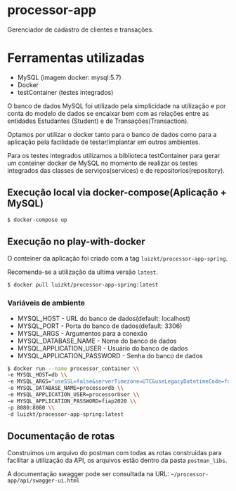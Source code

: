 # processor-app

Gerenciador de cadastro de clientes e transações.

# Ferramentas utilizadas

* MySQL (imagem docker: mysql:5.7)
* Docker
* testContainer (testes integrados)

O banco de dados MySQL foi utilizado pela simplicidade na utilização e por conta do modelo de dados se encaixar bem com 
as relações entre as entidades Estudantes (Student) e de Transações(Transaction).

Optamos por utilizar o docker tanto para o banco de dados como para a aplicação pela facilidade de testar/implantar em 
outros ambientes.

Para os testes integrados utilizamos a biblioteca testContainer para gerar um conteiner docker de MySQL no momento de 
realizar os testes integrados das classes de serviços(services) e de repositorios(repository). 

## Execução local via docker-compose(Aplicação + MySQL)

```sh
$ docker-compose up
```

## Execução no play-with-docker

O conteiner da aplicação foi criado com a tag `luizkt/processor-app-spring`.

Recomenda-se a utilização da ultima versão `latest`.

```sh
$ docker pull luizkt/processor-app-spring:latest
```

### Variáveis de ambiente

* MYSQL_HOST - URL do banco de dados(default: localhost)
* MYSQL_PORT - Porta do banco de dados(default: 3306)
* MYSQL_ARGS - Argumentos para a conexão
* MYSQL_DATABASE_NAME - Nome do banco de dados
* MYSQL_APPLICATION_USER - Usuário do banco de dados
* MYSQL_APPLICATION_PASSWORD - Senha do banco de dados

```sh
$ docker run --name processor_container \\ 
-e MYSQL_HOST=db \\
-e MYSQL_ARGS="useSSL=false&serverTimezone=UTC&useLegacyDatetimeCode=false" \\
-e MYSQL_DATABASE_NAME=processordb \\
-e MYSQL_APPLICATION_USER=processorUser \\
-e MYSQL_APPLICATION_PASSWORD=fiap2020 \\
-p 8080:8080 \\
-d luizkt/processor-app-spring:latest
```

## Documentação de rotas

Construimos um arquivo do postman com todas as rotas construidas para facilitar a utilização da API, os arquivos estão 
dentro da pasta `postman_libs`.
 
 A documentação swagger pode ser consultada na URL: `~/processor-app/api/swagger-ui.html` 